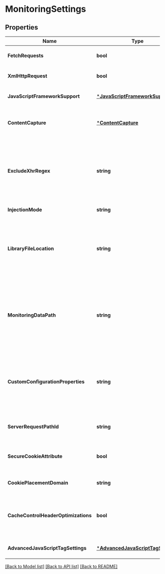 # MonitoringSettings

## Properties
Name | Type | Description | Notes
------------ | ------------- | ------------- | -------------
**FetchRequests** | **bool** | Capture fetch() request enabled/disabled | [default to null]
**XmlHttpRequest** | **bool** | Support for XmlHttpRequest enabled/disabled | [default to null]
**JavaScriptFrameworkSupport** | [***JavaScriptFrameworkSupport**](JavaScriptFrameworkSupport.md) | JavaScript framework support. | [default to null]
**ContentCapture** | [***ContentCapture**](ContentCapture.md) | Contains all settings regarding content capturing, e.g. resource timings. | [default to null]
**ExcludeXhrRegex** | **string** | A regular expression to match all URLs that should be excluded from becoming XHR actions.  An empty value disables the feature. | [default to null]
**InjectionMode** | **string** | JavaScript injection mode. | [default to null]
**LibraryFileLocation** | **string** | The source path for placement of your application’s custom JavaScript library file.  An empty value sets it to the root directory of your web server. | [default to null]
**MonitoringDataPath** | **string** | The path where the JavaScript tag should send monitoring data.  Specify either a relative or an absolute URL. If you enter an absolute URL, data will be sent using CORS. | [default to null]
**CustomConfigurationProperties** | **string** | Additional JavaScript tag properties that are specific to your application. To do this, type key-value pairs defined using (&#x3D;) and separated using a (|) symbol. | [default to null]
**ServerRequestPathId** | **string** | Path that is to be used to identify the server’s request ID. | [default to null]
**SecureCookieAttribute** | **bool** | Use the secure cookie attribute for cookies set by Dynatrace enabled/disabled. | [default to null]
**CookiePlacementDomain** | **string** | Domain to be used for cookie placement. | [default to null]
**CacheControlHeaderOptimizations** | **bool** | Optimize the value of cache control headers for use with Dynatrace real user monitoring enabled/disabled. | [default to null]
**AdvancedJavaScriptTagSettings** | [***AdvancedJavaScriptTagSettings**](AdvancedJavaScriptTagSettings.md) | Advanced JavaScript tag settings. | [default to null]

[[Back to Model list]](../README.md#documentation-for-models) [[Back to API list]](../README.md#documentation-for-api-endpoints) [[Back to README]](../README.md)


